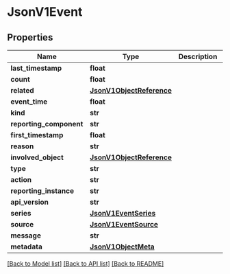 # JsonV1Event


## Properties
Name | Type | Description | Notes
------------ | ------------- | ------------- | -------------
**last_timestamp** | **float** |  | [optional] 
**count** | **float** |  | [optional] 
**related** | [**JsonV1ObjectReference**](JsonV1ObjectReference.md) |  | [optional] 
**event_time** | **float** |  | [optional] 
**kind** | **str** |  | [optional] 
**reporting_component** | **str** |  | [optional] 
**first_timestamp** | **float** |  | [optional] 
**reason** | **str** |  | [optional] 
**involved_object** | [**JsonV1ObjectReference**](JsonV1ObjectReference.md) |  | [optional] 
**type** | **str** |  | [optional] 
**action** | **str** |  | [optional] 
**reporting_instance** | **str** |  | [optional] 
**api_version** | **str** |  | [optional] 
**series** | [**JsonV1EventSeries**](JsonV1EventSeries.md) |  | [optional] 
**source** | [**JsonV1EventSource**](JsonV1EventSource.md) |  | [optional] 
**message** | **str** |  | [optional] 
**metadata** | [**JsonV1ObjectMeta**](JsonV1ObjectMeta.md) |  | [optional] 

[[Back to Model list]](../README.md#documentation-for-models) [[Back to API list]](../README.md#documentation-for-api-endpoints) [[Back to README]](../README.md)


